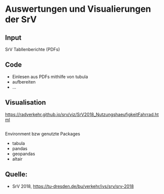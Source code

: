 # Auswertungen und Visualierungen der SrV

## Input
SrV Tabllenberichte (PDFs)

## Code
- Einlesen aus PDFs mithilfe von tubula
- aufbereiten
- ...

## Visualisation
https://radverkehr.github.io/srv/viz/SrV2018_NutzungshaeufigkeitFahrrad.html


##
Environment bzw genutzte Packages
- tabula
- pandas
- geopandas
- altair


## Quelle: 
* SrV 2018, https://tu-dresden.de/bu/verkehr/ivs/srv/srv-2018
